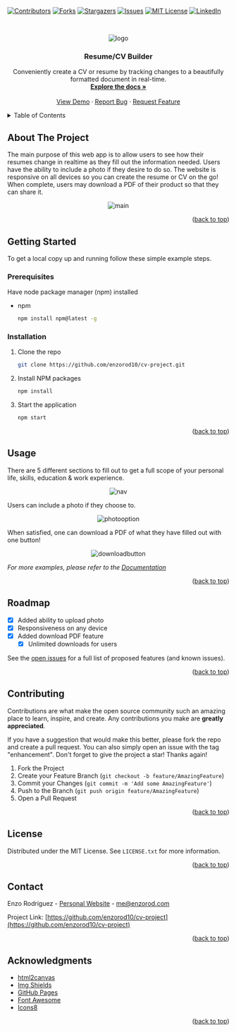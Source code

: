 <a name="readme-top"></a>

[![Contributors][contributors-shield]][contributors-url]
[![Forks][forks-shield]][forks-url]
[![Stargazers][stars-shield]][stars-url]
[![Issues][issues-shield]][issues-url]
[![MIT License][license-shield]][license-url]
[![LinkedIn][linkedin-shield]][linkedin-url]

<!-- PROJECT LOGO -->
<br />
<div align="center">

![logo](https://user-images.githubusercontent.com/93365813/193402279-667a42c0-93ec-4fe6-808e-ae838f93fc87.png)

<h3 align="center">Resume/CV Builder</h3>

  <p align="center">
    Conveniently create a CV or resume by tracking changes to a beautifully formatted document in real-time.
    <br />
    <a href="https://github.com/enzorod10/cv-project"><strong>Explore the docs »</strong></a>
    <br />
    <br />
    <a href="https://enzorod10.github.io/cv-project/">View Demo</a>
    ·
    <a href="https://github.com/enzorod10/cv-project/issues">Report Bug</a>
    ·
    <a href="https://github.com/enzorod10/cv-project/issues">Request Feature</a>
  </p>
</div>

<!-- TABLE OF CONTENTS -->
<details>
  <summary>Table of Contents</summary>
  <ol>
    <li>
      <a href="#about-the-project">About The Project</a>
      <ul>
        <li><a href="#built-with">Built With</a></li>
      </ul>
    </li>
    <li>
      <a href="#getting-started">Getting Started</a>
      <ul>
        <li><a href="#prerequisites">Prerequisites</a></li>
        <li><a href="#installation">Installation</a></li>
      </ul>
    </li>
    <li><a href="#usage">Usage</a></li>
    <li><a href="#roadmap">Roadmap</a></li>
    <li><a href="#contributing">Contributing</a></li>
    <li><a href="#license">License</a></li>
    <li><a href="#contact">Contact</a></li>
    <li><a href="#acknowledgments">Acknowledgments</a></li>
  </ol>
</details>

<!-- ABOUT THE PROJECT -->
## About The Project

The main purpose of this web app is to allow users to see how their resumes change in realtime as they fill out the information needed. Users have the ability to include a photo if they desire to do so. The website is responsive on all devices so you can create the resume or CV on the go! When complete, users may download a PDF of their product so that they can share it.

<div align="center">

![main](https://user-images.githubusercontent.com/93365813/193402653-76a17547-1e57-49ec-8523-699c4225a8d1.png)

</div>

<p align="right">(<a href="#readme-top">back to top</a>)</p>


<!-- GETTING STARTED -->
## Getting Started

To get a local copy up and running follow these simple example steps.

### Prerequisites

Have node package manager (npm) installed
* npm
  ```sh
  npm install npm@latest -g
  ```

### Installation

1. Clone the repo
   ```sh
   git clone https://github.com/enzorod10/cv-project.git
   ```
2. Install NPM packages
   ```sh
   npm install
   ```
3. Start the application
   ```sh
   npm start
   ```

<p align="right">(<a href="#readme-top">back to top</a>)</p>



<!-- USAGE EXAMPLES -->
## Usage

There are 5 different sections to fill out to get a full scope of your personal life, skills, education & work experience.

<div align="center">

![nav](https://user-images.githubusercontent.com/93365813/193402925-0477fcb4-9f44-4082-808e-44ed0d643c5b.png)

</div>

Users can include a photo if they choose to.

<div align="center">

![photooption](https://user-images.githubusercontent.com/93365813/193402999-0cb968a5-affe-4b3d-8034-e3a515456fa5.png)

</div>

When satisfied, one can download a PDF of what they have filled out with one button!

<div align="center">

![downloadbutton](https://user-images.githubusercontent.com/93365813/193403116-78b3d110-d80a-426a-845b-ae64a576493c.png)

</div>

_For more examples, please refer to the [Documentation](https://github.com/enzorod10/cv-project.git)_

<p align="right">(<a href="#readme-top">back to top</a>)</p>



<!-- ROADMAP -->
## Roadmap

- [x] Added ability to upload photo
- [x] Responsiveness on any device
- [x] Added download PDF feature
    - [x] Unlimited downloads for users

See the [open issues](https://github.com/enzorod10/cv-project/issues) for a full list of proposed features (and known issues).

<p align="right">(<a href="#readme-top">back to top</a>)</p>



<!-- CONTRIBUTING -->
## Contributing

Contributions are what make the open source community such an amazing place to learn, inspire, and create. Any contributions you make are **greatly appreciated**.

If you have a suggestion that would make this better, please fork the repo and create a pull request. You can also simply open an issue with the tag "enhancement".
Don't forget to give the project a star! Thanks again!

1. Fork the Project
2. Create your Feature Branch (`git checkout -b feature/AmazingFeature`)
3. Commit your Changes (`git commit -m 'Add some AmazingFeature'`)
4. Push to the Branch (`git push origin feature/AmazingFeature`)
5. Open a Pull Request

<p align="right">(<a href="#readme-top">back to top</a>)</p>



<!-- LICENSE -->
## License

Distributed under the MIT License. See `LICENSE.txt` for more information.

<p align="right">(<a href="#readme-top">back to top</a>)</p>



<!-- CONTACT -->
## Contact

Enzo Rodriguez - [Personal Website](https://enzorod.com) - me@enzorod.com

Project Link: [https://github.com/enzorod10/cv-project](https://github.com/enzorod10/cv-project)

<p align="right">(<a href="#readme-top">back to top</a>)</p>



<!-- ACKNOWLEDGMENTS -->
## Acknowledgments

* [html2canvas](https://html2canvas.hertzen.com/)
* [Img Shields](https://shields.io)
* [GitHub Pages](https://pages.github.com)
* [Font Awesome](https://fontawesome.com)
* [Icons8](https://icons8.com/)

<p align="right">(<a href="#readme-top">back to top</a>)</p>



<!-- MARKDOWN LINKS & IMAGES -->
<!-- https://www.markdownguide.org/basic-syntax/#reference-style-links -->
[contributors-shield]: https://img.shields.io/github/contributors/enzorod10/cv-project.svg?style=for-the-badge
[contributors-url]: https://github.com/enzorod10/cv-project/graphs/contributors
[forks-shield]: https://img.shields.io/github/forks/enzorod10/cv-project.svg?style=for-the-badge
[forks-url]: https://github.com/enzorod10/cv-project/network/members
[stars-shield]: https://img.shields.io/github/stars/enzorod10/cv-project.svg?style=for-the-badge
[stars-url]: https://github.com/enzorod10/cv-project/stargazers
[issues-shield]: https://img.shields.io/github/issues/enzorod10/cv-project.svg?style=for-the-badge
[issues-url]: https://github.com/enzorod10/cv-project/issues
[license-shield]: https://img.shields.io/github/license/enzorod10/cv-project.svg?style=for-the-badge
[license-url]: https://github.com/enzorod10/cv-project/blob/main/LICENSE
[linkedin-shield]: https://img.shields.io/badge/-LinkedIn-black.svg?style=for-the-badge&logo=linkedin&colorB=555
[linkedin-url]: https://linkedin.com/in/enzo-rod
